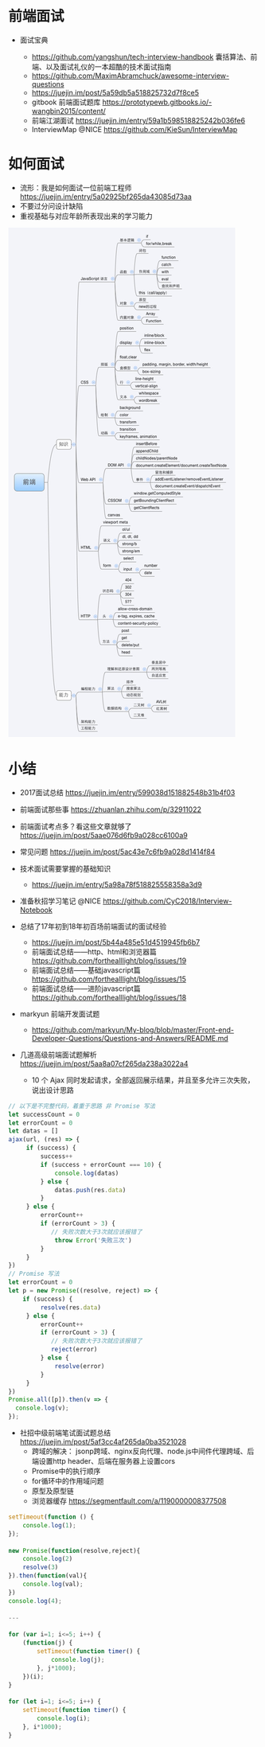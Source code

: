 # 前端面试

- 面试宝典

  - <https://github.com/yangshun/tech-interview-handbook> 囊括算法、前端、以及面试礼仪的一本超酷的技术面试指南
  - <https://github.com/MaximAbramchuck/awesome-interview-questions>
  - <https://juejin.im/post/5a59db5a518825732d7f8ce5>
  - gitbook 前端面试题库 <https://prototypewb.gitbooks.io/-wangbin2015/content/>
  - 前端江湖面试 <https://juejin.im/entry/59a1b598518825242b036fe6>
  - InterviewMap @NICE https://github.com/KieSun/InterviewMap
# 如何面试

- 流形：我是如何面试一位前端工程师 <https://juejin.im/entry/5a02925bf265da43085d73aa>
- 不要过分问设计缺陷
- 重视基础与对应年龄所表现出来的学习能力

![](/static/img/js/interview-ali.jpg)

# 小结

- 2017面试总结 <https://juejin.im/entry/599038d151882548b31b4f03>
- 前端面试那些事 <https://zhuanlan.zhihu.com/p/32911022>
- 前端面试考点多？看这些文章就够了 <https://juejin.im/post/5aae076d6fb9a028cc6100a9>
- 常见问题 https://juejin.im/post/5ac43e7c6fb9a028d1414f84
- 技术面试需要掌握的基础知识

  - <https://juejin.im/entry/5a98a78f518825558358a3d9>

- 准备秋招学习笔记 @NICE <https://github.com/CyC2018/Interview-Notebook>

- 总结了17年初到18年初百场前端面试的面试经验
    - https://juejin.im/post/5b44a485e51d4519945fb6b7
    - 前端面试总结——http、html和浏览器篇 https://github.com/forthealllight/blog/issues/19
    - 前端面试总结——基础javascript篇 https://github.com/forthealllight/blog/issues/15
    - 前端面试总结——进阶javascript篇 https://github.com/forthealllight/blog/issues/18

- markyun 前端开发面试题 
    - https://github.com/markyun/My-blog/blob/master/Front-end-Developer-Questions/Questions-and-Answers/README.md

- 几道高级前端面试题解析 https://juejin.im/post/5aa8a07cf265da238a3022a4
    - 10 个 Ajax 同时发起请求，全部返回展示结果，并且至多允许三次失败，说出设计思路

```js
// 以下是不完整代码，着重于思路 非 Promise 写法
let successCount = 0
let errorCount = 0
let datas = []
ajax(url, (res) => {
     if (success) {
         success++
         if (success + errorCount === 10) {
             console.log(datas)
         } else {
             datas.push(res.data)
         }
     } else {
         errorCount++
         if (errorCount > 3) {
            // 失败次数大于3次就应该报错了
             throw Error('失败三次')
         }
     }
})
// Promise 写法
let errorCount = 0
let p = new Promise((resolve, reject) => {
    if (success) {
         resolve(res.data)
     } else {
         errorCount++
         if (errorCount > 3) {
            // 失败次数大于3次就应该报错了
            reject(error)
         } else {
             resolve(error)
         }
     }
})
Promise.all([p]).then(v => {
  console.log(v);
});
```


- 社招中级前端笔试面试题总结 https://juejin.im/post/5af3cc4af265da0ba3521028
    - 跨域的解决： jsonp跨域、nginx反向代理、node.js中间件代理跨域、后端设置http header、后端在服务器上设置cors
    - Promise中的执行顺序
    - for循环中的作用域问题
    - 原型及原型链
    - 浏览器缓存 https://segmentfault.com/a/1190000008377508

```js
setTimeout(function () {
    console.log(1);
});

new Promise(function(resolve,reject){
    console.log(2)
    resolve(3)
}).then(function(val){
    console.log(val);
})
console.log(4);

---

for (var i=1; i<=5; i++) { 
    (function(j) { 
        setTimeout(function timer() { 
            console.log(j); 
        }, j*1000); 
    })(i); 
}

for (let i=1; i<=5; i++) { 
    setTimeout(function timer() { 
        console.log(i);
    }, i*1000); 
}
```    



